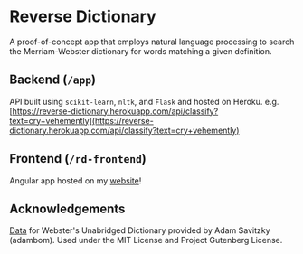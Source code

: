 # Reverse Dictionary
A proof-of-concept app that employs natural language processing to search the Merriam-Webster dictionary for words matching a given definition.

## Backend (`/app`)
API built using `scikit-learn`, `nltk`, and `Flask` and hosted on Heroku.
e.g. [https://reverse-dictionary.herokuapp.com/api/classify?text=cry+vehemently](https://reverse-dictionary.herokuapp.com/api/classify?text=cry+vehemently)

## Frontend (`/rd-frontend`)
Angular app hosted on my [website](https://nathanko.com/reverse-dictionary)!

## Acknowledgements
[Data](https://github.com/adambom/dictionary) for Webster's Unabridged Dictionary provided by Adam Savitzky (adambom). Used under the MIT License and Project Gutenberg License.
